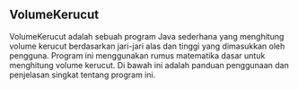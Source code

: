 ## VolumeKerucut
VolumeKerucut adalah sebuah program Java sederhana yang menghitung volume kerucut berdasarkan jari-jari alas dan tinggi yang dimasukkan oleh pengguna. Program ini menggunakan rumus matematika dasar untuk menghitung volume kerucut. Di bawah ini adalah panduan penggunaan dan penjelasan singkat tentang program ini.

